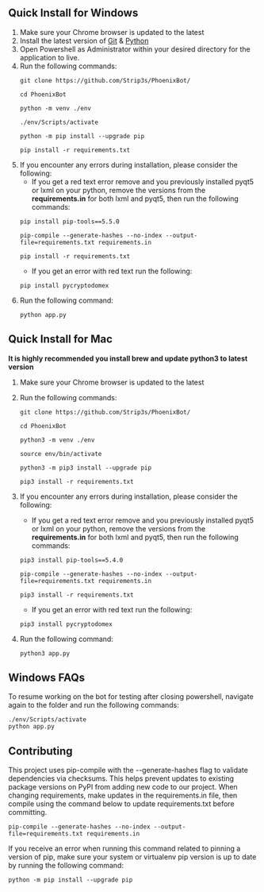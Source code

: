 <!-- # Purchase Bot 
[Discord](https://discord.gg/mTp4awX9wB)<br/><br/>
Thsi is inspired by Natewong1313's Bird Bot project yet due to lack of activity by their team. We have decided to revive this project to achieve a common goal. Due to the recent insurgence of botters/scalpers taking advantage, our goal is to enable everyone the ability to combat these botters/scalpers by implementing their own botting system. Currently, this auto-checkout bot will support Walmart, Best Buy, Gamestop, & Target. There are more plans for future implementations later on. 

* Easy to use interface built on PyQt5
* Waits for items to restock if they are out of stock
* Optional price checker
* Lighting fast auto-checkout

## Current Functionality

| **Website** | **Auto Checkout** | **Open Cart Link** | **Work In Progress** |
|:---:|:---:|:---:|:---:|
| amazon.com | | |`✔`|
| bestbuy.com |`✔`|`✔`| |
| gamestop.com |`✔`| | |
| target.com |`✔`| | |
| walmart.com |`✔`| | |

<p align="center">
  <img src="https://imgur.com/pILriDO.png" alt="Phoenix Bot UI" width="738">
</p>


## Phoenix Bot Repository Link
[View The Repo Here](https://github.com/stunnerhash/Purchase-Bot/) -->

## Quick Install for Windows
1. Make sure your Chrome browser is updated to the latest
2. Install the latest version of [Git](https://git-scm.com/downloads) & [Python](https://www.python.org/downloads/)
3. Open Powershell as Administrator within your desired directory for the application to live.
4. Run the following commands: 
      ```
      git clone https://github.com/Strip3s/PhoenixBot/
      ```
      ```
      cd PhoenixBot
      ```
      ```
      python -m venv ./env
      ```
      ```
      ./env/Scripts/activate
      ```
      ```
      python -m pip install --upgrade pip 
      ```
      ```
      pip install -r requirements.txt
      ```
4. If you encounter any errors during installation, please consider the following:
    * If you get a red text error remove and you previously installed pyqt5 or lxml on your python, remove the versions from the **requirements.in** for both lxml and pyqt5, then run the following commands:
    ```
    pip install pip-tools==5.5.0
    ```
    ```
    pip-compile --generate-hashes --no-index --output-file=requirements.txt requirements.in
    ```
    ```
    pip install -r requirements.txt
    ```
    * If you get an error with red text run the following: 
     ```
     pip install pycryptodomex
     ```
5. Run the following command:
   ```
   python app.py
   ```

## Quick Install for Mac
**It is highly recommended you install brew and update python3 to latest version**

1. Make sure your Chrome browser is updated to the latest
2. Run the following commands: 
      ```
      git clone https://github.com/Strip3s/PhoenixBot/
      ```
      ```
      cd PhoenixBot
      ```
      ```
      python3 -m venv ./env
      ```
      ```
      source env/bin/activate
      ```
      ```
      python3 -m pip3 install --upgrade pip 
      ```
      ```
      pip3 install -r requirements.txt
      ```
3. If you encounter any errors during installation, please consider the following:
    * If you get a red text error remove and you previously installed pyqt5 or lxml on your python,  remove the versions from the **requirements.in** for both lxml and pyqt5, then run the following commands:
    ```
    pip3 install pip-tools==5.4.0
    ```
    ```
    pip-compile --generate-hashes --no-index --output-file=requirements.txt requirements.in
    ```
    ```
    pip3 install -r requirements.txt
    ```
    * If you get an error with red text run the following: 
     ```
     pip3 install pycryptodomex
     ```
4. Run the following command:

   ```
   python3 app.py
   ```


## Windows FAQs
To resume working on the bot for testing after closing powershell, navigate again to the folder and run the following commands:
  ```
  ./env/Scripts/activate
  python app.py
  ```


## Contributing
This project uses pip-compile with the --generate-hashes flag to validate dependencies via checksums. This helps prevent updates to existing package versions on PyPI from adding new code to our project. When changing requirements, make updates in the requirements.in file, then compile using the command below to update requirements.txt before committing.
```
pip-compile --generate-hashes --no-index --output-file=requirements.txt requirements.in
```
If you receive an error when running this command related to pinning a version of pip, make sure your system or virtualenv pip version is up to date by running the following command:
```
python -m pip install --upgrade pip
```

